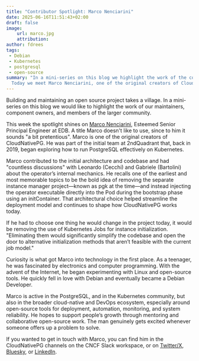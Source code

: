 ```yaml
---
title: "Contributor Spotlight: Marco Nenciarini"
date: 2025-06-16T11:51:43+02:00
draft: false
image:
    url: marco.jpg
    attribution:
author: fdrees
tags:
 - Debian
 - Kubernetes
 - postgresql
 - open-source
summary: "In a mini-series on this blog we highlight the work of the community.
  Today we meet Marco Nenciarini, one of the original creators of CloudNativePG."
---
```


Building and maintaining an open source project takes a village. In a
mini-series on this blog we would like to highlight the work of our
maintainers, component owners, and members of the larger community.

This week the spotlight shines on [Marco Nenciarini](https://github.com/mnencia), 
Esteemed Senior Principal Engineer at EDB. A title Marco doesn't like to use, 
since to him it sounds "a bit pretentious". Marco is one of the original creators 
of CloudNativePG. He was part of the initial team at 2ndQuadrant that, back in 2019, 
began exploring how to run PostgreSQL effectively on Kubernetes. 

Marco contributed to the initial architecture and codebase and had "countless 
discussions" with Leonardo (Cecchi) and Gabriele (Bartolini) about the 
operator’s internal mechanics. He recalls one of the earliest and most 
memorable topics to be the bold idea of removing the separate instance manager 
project—known as pgk at the time—and instead injecting the operator executable 
directly into the Pod during the bootstrap phase using an initContainer. That 
architectural choice helped streamline the deployment model and continues to 
shape how CloudNativePG works today.

If he had to choose one thing he would change in the project today, it would 
be removing the use of Kubernetes Jobs for instance initialization. "Eliminating 
them would significantly simplify the codebase and open the door to alternative 
initialization methods that aren’t feasible with the current job model."

Curiosity is what got Marco into technology in the first place. As a teenager, 
he was fascinated by electronics and computer programming. With the advent of 
the Internet, he began experimenting with Linux and open-source tools. He 
quickly fell in love with Debian and eventually became a Debian Developer.

Marco is active in the PostgreSQL, and in the Kubernetes community, but also 
in the broader cloud-native and DevOps ecosystem, especially around open-source 
tools for deployment, automation, monitoring, and system reliability. He hopes 
to support people’s growth through mentoring and collaborative open-source work. 
The man genuinely gets excited whenever someone offers up a problem to solve.

If you wanted to get in touch with Marco, you can find him in the CloudNativePG 
channels on the CNCF Slack workspace, or on [Twitter/X](https://x.com/mnencia), 
[Bluesky](https://bsky.app/profile/mnencia.bsky.social), or [LinkedIn](https://www.linkedin.com/in/mnencia/). 
